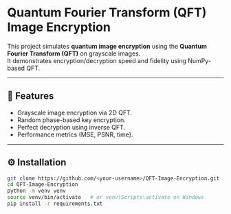 # Quantum Fourier Transform (QFT) Image Encryption

This project simulates **quantum image encryption** using the **Quantum Fourier Transform (QFT)** on grayscale images.  
It demonstrates encryption/decryption speed and fidelity using NumPy-based QFT.

---

## 🧰 Features
- Grayscale image encryption via 2D QFT.
- Random phase-based key encryption.
- Perfect decryption using inverse QFT.
- Performance metrics (MSE, PSNR, time).

---

## ⚙️ Installation
```bash
git clone https://github.com/<your-username>/QFT-Image-Encryption.git
cd QFT-Image-Encryption
python -m venv venv
source venv/bin/activate   # or venv\Scripts\activate on Windows
pip install -r requirements.txt
